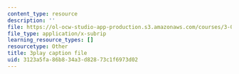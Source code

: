 ```yaml
---
content_type: resource
description: ''
file: https://ol-ocw-studio-app-production.s3.amazonaws.com/courses/3-091sc-introduction-to-solid-state-chemistry-fall-2010/3123a5fa86b834a3d82873c1f6973d02_yg4M2xmY4bs.srt
file_type: application/x-subrip
learning_resource_types: []
resourcetype: Other
title: 3play caption file
uid: 3123a5fa-86b8-34a3-d828-73c1f6973d02
---
```

